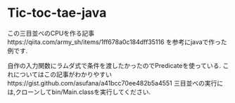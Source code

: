 # Tic-toc-tae-java

この三目並べのCPUを作る記事https://qiita.com/army_sh/items/1ff678a0c184dff35116 を参考にjavaで作った例です.

自作の入力関数にラムダ式で条件を渡したかったのでPredicateを使っている.
これについてはこの記事がわかりやすいhttps://gist.github.com/asufana/a41bcc70ee482b5a4551 
三目並べの実行には,クローンしてbin/Main.classを実行してください.
